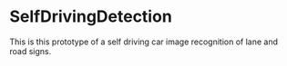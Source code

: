 # SelfDrivingDetection
This is this prototype of a self driving car image recognition of lane and road signs. 
